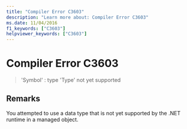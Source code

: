 ```yaml
---
title: "Compiler Error C3603"
description: "Learn more about: Compiler Error C3603"
ms.date: 11/04/2016
f1_keywords: ["C3603"]
helpviewer_keywords: ["C3603"]
---
```

# Compiler Error C3603

> 'Symbol' : type 'Type' not yet supported

## Remarks

You attempted to use a data type that is not yet supported by the .NET runtime in a managed object.
